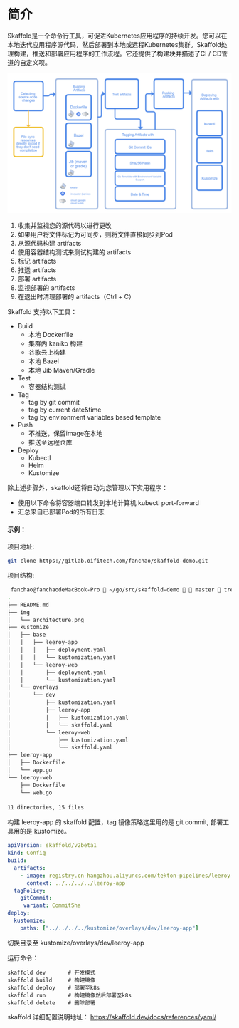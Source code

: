 # 简介
Skaffold是一个命令行工具，可促进Kubernetes应用程序的持续开发。您可以在本地迭代应用程序源代码，然后部署到本地或远程Kubernetes集群。Skaffold处理构建，推送和部署应用程序的工作流程。它还提供了构建块并描述了CI / CD管道的自定义项。

![binaryTree](./img/architecture.png "binaryTree")

1. 收集并监视您的源代码以进行更改
2. 如果用户将文件标记为可同步，则将文件直接同步到Pod
3. 从源代码构建 artifacts
4. 使用容器结构测试来测试构建的 artifacts
5. 标记 artifacts 
6. 推送 artifacts
7. 部署 artifacts
8. 监视部署的 artifacts
9. 在退出时清理部署的 artifacts（Ctrl + C）

Skaffold 支持以下工具：
* Build
    - 本地 Dockerfile
    - 集群内 kaniko 构建
    - 谷歌云上构建
    - 本地 Bazel
    - 本地 Jib Maven/Gradle
* Test
    - 容器结构测试
* Tag
    - tag by git commit 
    - tag by current date&time
    - tag by environment variables based template
* Push
    - 不推送，保留image在本地
    - 推送至远程仓库
* Deploy
    - Kubectl
    - Helm
    - Kustomize
    
除上述步骤外，skaffold还将自动为您管理以下实用程序：
- 使用以下命令将容器端口转发到本地计算机 kubectl port-forward
- 汇总来自已部署Pod的所有日志

#### 示例：
项目地址:
``` sh
git clone https://gitlab.oifitech.com/fanchao/skaffold-demo.git
```
项目结构:
``` sh
 fanchao@fanchaodeMacBook-Pro  ~/go/src/skaffold-demo   master  tree .
.
├── README.md
├── img
│   └── architecture.png
├── kustomize
│   ├── base
│   │   ├── leeroy-app
│   │   │   ├── deployment.yaml
│   │   │   └── kustomization.yaml
│   │   └── leeroy-web
│   │       ├── deployment.yaml
│   │       └── kustomization.yaml
│   └── overlays
│       └── dev
│           ├── kustomization.yaml
│           ├── leeroy-app
│           │   ├── kustomization.yaml
│           │   └── skaffold.yaml
│           └── leeroy-web
│               ├── kustomization.yaml
│               └── skaffold.yaml
├── leeroy-app
│   ├── Dockerfile
│   └── app.go
└── leeroy-web
    ├── Dockerfile
    └── web.go

11 directories, 15 files
```

构建 leeroy-app 的 skaffold 配置，tag 镜像策略这里用的是 git commit, 部署工具用的是 kustomize。
```yaml
apiVersion: skaffold/v2beta1
kind: Config
build:
  artifacts:
    - image: registry.cn-hangzhou.aliyuncs.com/tekton-pipelines/leeroy-app
      context: ../../../../leeroy-app
  tagPolicy:
    gitCommit: 
     variant: CommitSha
deploy:
  kustomize:
    paths: ["../../../../kustomize/overlays/dev/leeroy-app"]
```
切换目录至 kustomize/overlays/dev/leeroy-app

运行命令：
```
skaffold dev       # 开发模式
skaffold build     # 构建镜像
skaffold deploy    # 部署至k8s
skaffold run       # 构建镜像然后部署至k8s
skaffold delete    # 删除部署
```

skaffold 详细配置说明地址： https://skaffold.dev/docs/references/yaml/